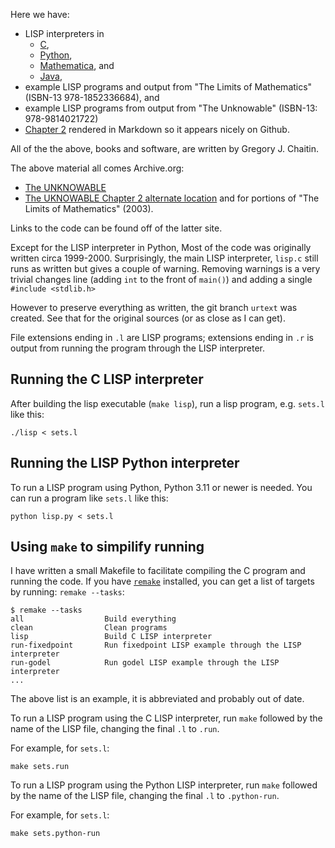 Here we have:

* LISP interpreters in
  - [C](https://github.com/GJChaitin/unknowable/blob/master/lisp.c),
  - [Python](https://github.com/GJChaitin/unknowable/blob/master/lisp.py),
  - [Mathematica](https://github.com/GJChaitin/unknowable/blob/master/lisp.m), and
  - [Java](https://github.com/GJChaitin/unknowable/blob/master/lisp.java),
* example LISP programs and output from "The Limits of Mathematics" (ISBN-13 978-1852336684), and
* example LISP programs from output from "The Unknowable" (ISBN-13: 978-9814021722)
* [Chapter 2](https://github.com/GJChaitin/unknowable/blob/master/ch2.md) rendered in Markdown so it appears nicely on Github.

All of the the above, books and software, are written by Gregory J. Chaitin.

The above material all comes Archive.org:

* [The UNKNOWABLE](https://web.archive.org/web/20060924160850/http://www.cs.auckland.ac.nz/CDMTCS/chaitin/unknowable/)
* [The UKNOWABLE Chapter 2 alternate location](https://www.cs.auckland.ac.nz/CDMTCS/chaitin/unknowable) and for portions of "The Limits of Mathematics" (2003).

Links to the code can be found off of the latter site.

Except for the LISP interpreter in Python, Most of the code was originally written circa 1999-2000. Surprisingly, the main LISP interpreter, `lisp.c` still runs as written but gives a couple of warning.
Removing warnings is a very trivial changes line (adding `int` to the front of `main()`) and adding a single `#include <stdlib.h>`

However to preserve everything as written, the git branch `urtext` was created. See that for the original sources (or as close as I can get).

File extensions ending in `.l` are LISP programs; extensions ending in `.r` is output from running the program through the LISP interpreter.

Running the C LISP interpreter
------------------------------

After building the lisp executable (`make lisp`), run a lisp program, e.g. `sets.l` like this:

```
./lisp < sets.l
```


Running the LISP Python interpreter
------------------------------------


To run a LISP program using Python, Python 3.11 or newer is needed. You can run a program like `sets.l` like this:

```
python lisp.py < sets.l
```

Using `make` to simpilify running
----------------------------------

I have written a small Makefile to facilitate compiling the C program and running the code. If you have [`remake`](https://remake.readthedocs.io/en/latest/) installed, you can get a list of targets by running:
`remake --tasks`:

```
$ remake --tasks
all                  Build everything
clean                Clean programs
lisp                 Build C LISP interpreter
run-fixedpoint       Run fixedpoint LISP example through the LISP interpreter
run-godel            Run godel LISP example through the LISP interpreter
...
```

The above list is an example, it is abbreviated and probably out of date.

To run a LISP program using the C LISP interpreter, run `make` followed by the name of the LISP file, changing the final `.l` to `.run`.

For example, for `sets.l`:

```
make sets.run
```

To run a LISP program using the Python LISP interpreter, run `make` followed by the name of the LISP file, changing the final `.l` to `.python-run`.


For example, for `sets.l`:

```
make sets.python-run
```
